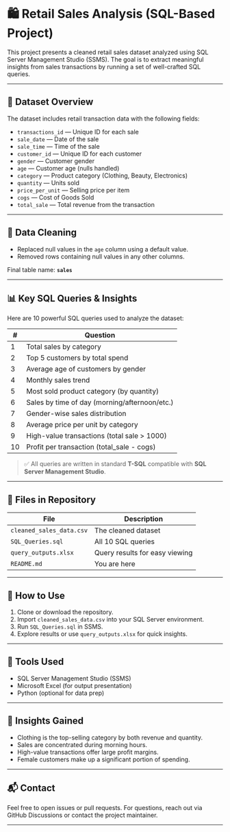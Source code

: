 # 🛍️ Retail Sales Analysis (SQL-Based Project)

This project presents a cleaned retail sales dataset analyzed using SQL Server Management Studio (SSMS). The goal is to extract meaningful insights from sales transactions by running a set of well-crafted SQL queries.

---

## 📁 Dataset Overview

The dataset includes retail transaction data with the following fields:

- `transactions_id` — Unique ID for each sale
- `sale_date` — Date of the sale
- `sale_time` — Time of the sale
- `customer_id` — Unique ID for each customer
- `gender` — Customer gender
- `age` — Customer age (nulls handled)
- `category` — Product category (Clothing, Beauty, Electronics)
- `quantity` — Units sold 
- `price_per_unit` — Selling price per item
- `cogs` — Cost of Goods Sold
- `total_sale` — Total revenue from the transaction

---

## 🧼 Data Cleaning

- Replaced null values in the `age` column using a default value.
- Removed rows containing null values in any other columns.

Final table name: **`sales`**

---

## 📊 Key SQL Queries & Insights

Here are 10 powerful SQL queries used to analyze the dataset:

| #  | Question                                       |
|----|------------------------------------------------|
| 1  | Total sales by category                        |
| 2  | Top 5 customers by total spend                 |
| 3  | Average age of customers by gender             |
| 4  | Monthly sales trend                            |
| 5  | Most sold product category (by quantity)       |
| 6  | Sales by time of day (morning/afternoon/etc.)  |
| 7  | Gender-wise sales distribution                 |
| 8  | Average price per unit by category             |
| 9  | High-value transactions (total sale > 1000)    |
| 10 | Profit per transaction (total_sale - cogs)     |

> ✅ All queries are written in standard **T-SQL** compatible with **SQL Server Management Studio**.

---

## 📂 Files in Repository

| File                     | Description                              |
|--------------------------|------------------------------------------|
| `cleaned_sales_data.csv` | The cleaned dataset                      |
| `SQL_Queries.sql`        | All 10 SQL queries                       |
| `query_outputs.xlsx`     | Query results for easy viewing           |
| `README.md`              | You are here                             |

---

## 🚀 How to Use

1. Clone or download the repository.
2. Import `cleaned_sales_data.csv` into your SQL Server environment.
3. Run `SQL_Queries.sql` in SSMS.
4. Explore results or use `query_outputs.xlsx` for quick insights.

---

## 📌 Tools Used

- SQL Server Management Studio (SSMS)
- Microsoft Excel (for output presentation)
- Python (optional for data prep)

---

## 🧠 Insights Gained

- Clothing is the top-selling category by both revenue and quantity.
- Sales are concentrated during morning hours.
- High-value transactions offer large profit margins.
- Female customers make up a significant portion of spending.

---

## 📬 Contact

Feel free to open issues or pull requests. For questions, reach out via GitHub Discussions or contact the project maintainer.

---
